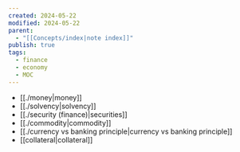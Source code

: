 ```yaml
---
created: 2024-05-22
modified: 2024-05-22
parent:
  - "[[Concepts/index|note index]]"
publish: true
tags:
  - finance
  - economy
  - MOC
---
```

- [[./money|money]]
- [[./solvency|solvency]]
- [[./security (finance)|securities]]
- [[./commodity|commodity]]
- [[./currency vs banking principle|currency vs banking principle]]
- [[collateral|collateral]]
